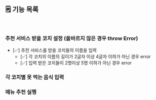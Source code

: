 ## 🗒️ 기능 목록

 <br>

### 추천 서비스 받을 코치 설정 (올바르지 않은 경우 throw Error)

- [✅] 추천 서비스를 받을 코치들의 이름을 입력<br>
  - [✅] 각 코치의 이름의 길이가 2글자 이상 4글자 이하가 아닌 경우 error<br>
  - [✅] 입력 받은 코치들이 2명이상 5명 이하가 아닌 경우 error<br>

### 각 코치별 못 먹는 음식 입력

### 메뉴 추천 실행
